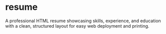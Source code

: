 # resume
A professional HTML resume showcasing skills, experience, and education with a clean, structured layout for easy web deployment and printing.
